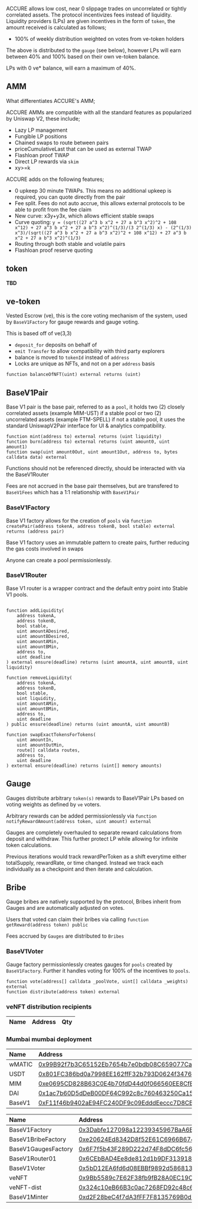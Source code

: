ACCURE allows low cost, near 0 slippage trades on uncorrelated or tightly correlated assets. The protocol incentivizes fees instead of liquidity. Liquidity providers (LPs) are given incentives in the form of `token`, the amount received is calculated as follows;

* 100% of weekly distribution weighted on votes from ve-token holders

The above is distributed to the `gauge` (see below), however LPs will earn between 40% and 100% based on their own ve-token balance.

LPs with 0 ve* balance, will earn a maximum of 40%.

## AMM

What differentiates ACCURE's AMM;

ACCURE AMMs are compatible with all the standard features as popularized by Uniswap V2, these include;

* Lazy LP management
* Fungible LP positions
* Chained swaps to route between pairs
* priceCumulativeLast that can be used as external TWAP
* Flashloan proof TWAP
* Direct LP rewards via `skim`
* xy>=k

ACCURE adds on the following features;

* 0 upkeep 30 minute TWAPs. This means no additional upkeep is required, you can quote directly from the pair
* Fee split. Fees do not auto accrue, this allows external protocols to be able to profit from the fee claim
* New curve: x3y+y3x, which allows efficient stable swaps
* Curve quoting: `y = (sqrt((27 a^3 b x^2 + 27 a b^3 x^2)^2 + 108 x^12) + 27 a^3 b x^2 + 27 a b^3 x^2)^(1/3)/(3 2^(1/3) x) - (2^(1/3) x^3)/(sqrt((27 a^3 b x^2 + 27 a b^3 x^2)^2 + 108 x^12) + 27 a^3 b x^2 + 27 a b^3 x^2)^(1/3)`
* Routing through both stable and volatile pairs
* Flashloan proof reserve quoting

## token

**TBD**

## ve-token

Vested Escrow (ve), this is the core voting mechanism of the system, used by `BaseV1Factory` for gauge rewards and gauge voting.

This is based off of ve(3,3)

* `deposit_for` deposits on behalf of
* `emit Transfer` to allow compatibility with third party explorers
* balance is moved to `tokenId` instead of `address`
* Locks are unique as NFTs, and not on a per `address` basis

```
function balanceOfNFT(uint) external returns (uint)
```

## BaseV1Pair

Base V1 pair is the base pair, referred to as a `pool`, it holds two (2) closely correlated assets (example MIM-UST) if a stable pool or two (2) uncorrelated assets (example FTM-SPELL) if not a stable pool, it uses the standard UniswapV2Pair interface for UI & analytics compatibility.

```
function mint(address to) external returns (uint liquidity)
function burn(address to) external returns (uint amount0, uint amount1)
function swap(uint amount0Out, uint amount1Out, address to, bytes calldata data) external
```

Functions should not be referenced directly, should be interacted with via the BaseV1Router

Fees are not accrued in the base pair themselves, but are transfered to `BaseV1Fees` which has a 1:1 relationship with `BaseV1Pair`

### BaseV1Factory

Base V1 factory allows for the creation of `pools` via ```function createPair(address tokenA, address tokenB, bool stable) external returns (address pair)```

Base V1 factory uses an immutable pattern to create pairs, further reducing the gas costs involved in swaps

Anyone can create a pool permissionlessly.

### BaseV1Router

Base V1 router is a wrapper contract and the default entry point into Stable V1 pools.

```

function addLiquidity(
    address tokenA,
    address tokenB,
    bool stable,
    uint amountADesired,
    uint amountBDesired,
    uint amountAMin,
    uint amountBMin,
    address to,
    uint deadline
) external ensure(deadline) returns (uint amountA, uint amountB, uint liquidity)

function removeLiquidity(
    address tokenA,
    address tokenB,
    bool stable,
    uint liquidity,
    uint amountAMin,
    uint amountBMin,
    address to,
    uint deadline
) public ensure(deadline) returns (uint amountA, uint amountB)

function swapExactTokensForTokens(
    uint amountIn,
    uint amountOutMin,
    route[] calldata routes,
    address to,
    uint deadline
) external ensure(deadline) returns (uint[] memory amounts)

```

## Gauge

Gauges distribute arbitrary `token(s)` rewards to BaseV1Pair LPs based on voting weights as defined by `ve` voters.

Arbitrary rewards can be added permissionlessly via ```function notifyRewardAmount(address token, uint amount) external```

Gauges are completely overhauled to separate reward calculations from deposit and withdraw. This further protect LP while allowing for infinite token calculations.

Previous iterations would track rewardPerToken as a shift everytime either totalSupply, rewardRate, or time changed. Instead we track each individually as a checkpoint and then iterate and calculation.

## Bribe

Gauge bribes are natively supported by the protocol, Bribes inherit from Gauges and are automatically adjusted on votes.

Users that voted can claim their bribes via calling ```function getReward(address token) public```

Fees accrued by `Gauges` are distributed to `Bribes`

### BaseV1Voter

Gauge factory permissionlessly creates gauges for `pools` created by `BaseV1Factory`. Further it handles voting for 100% of the incentives to `pools`.

```
function vote(address[] calldata _poolVote, uint[] calldata _weights) external
function distribute(address token) external
```

### veNFT distribution recipients

| Name | Address | Qty |
| :--- | :--- | :--- |


### Mumbai mumbai deployment

| Name | Address |
| :--- | :--- |
| wMATIC| [0x99B92f7b3C65152Eb7654b7e0bdb08C659077CaA](https://mumbai.polygonscan.com/address/0x99B92f7b3C65152Eb7654b7e0bdb08C659077CaA#code) |
| USDT| [0x801FC386bd0a7998EE162ffF32b793D0624f3476](https://mumbai.polygonscan.com/address/0x801FC386bd0a7998EE162ffF32b793D0624f3476#code) |
| MIM | [0xe0695CD828B63C0E4b70fdD44d0f066560EE8CfE](https://mumbai.polygonscan.com/address/0xe0695CD828B63C0E4b70fdD44d0f066560EE8CfE#code) |
| DAI | [0x1ac7b60D5dDeB00DF64C992c8c760463250Ca158](https://mumbai.polygonscan.com/address/0x1ac7b60D5dDeB00DF64C992c8c760463250Ca158#code) |
| BaseV1 | [0xF11f46b9402aE94FC240DF9c09EdddEeccc7D8CB](https://mumbai.polygonscan.com/address/0xF11f46b9402aE94FC240DF9c09EdddEeccc7D8CB#code) |

| Name | Address |
| :--- | :--- |
| BaseV1Factory | [0x3Dabfe127098a12239345967BaA6B91eDD8a9072](https://mumbai.polygonscan.com/address/0x3Dabfe127098a12239345967BaA6B91eDD8a9072#code) |
| BaseV1BribeFactory | [0xe20624Ed8342D8f52E61C6966B674Bb4C3B4585e](https://mumbai.polygonscan.com/address/0xe20624Ed8342D8f52E61C6966B674Bb4C3B4585e#code) |
| BaseV1GaugesFactory | [0x6F7f5b43F289D222d74F8dDC6fc565e59c6A6bAB](https://mumbai.polygonscan.com/address/0x6F7f5b43F289D222d74F8dDC6fc565e59c6A6bAB#code) |
| BaseV1Router01 | [0x6CEbBAD4Ee8de812d1b9DF3139184d089572a8b5](https://mumbai.polygonscan.com/address/0x6CEbBAD4Ee8de812d1b9DF3139184d089572a8b5#code) |
| BaseV1Voter | [0x5bD12EA6fd6d08EBBf9892d586813e7656Ef54b0](https://mumbai.polygonscan.com/address/0x5bD12EA6fd6d08EBBf9892d586813e7656Ef54b0#code) |
| veNFT | [0x9Bb5589c7E62F38fb9fB28A0EC19Cf978C0e72CB](https://mumbai.polygonscan.com/address/0x9Bb5589c7E62F38fb9fB28A0EC19Cf978C0e72CB#code) |
| veNFT-dist | [0x324c10eB66B3c0ac7268FD92c48c66B230a4faC9](https://mumbai.polygonscan.com/address/0x324c10eB66B3c0ac7268FD92c48c66B230a4faC9#code) |
| BaseV1Minter | [0xd2F28beC4f7dA3fFF7F8135769B0d7EE4E785704](https://mumbai.polygonscan.com/address/0xd2F28beC4f7dA3fFF7F8135769B0d7EE4E785704#code) |

